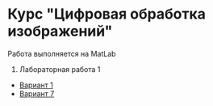 # Курс "Цифровая обработка изображений"

Работа выполняется на MatLab

1. Лабораторная работа 1 
 - [Вариант 1](LaboratoryWork1/LabOption1/README.md)
 - [Вариант 7](LaboratoryWork1/LabOption7/README.md)
